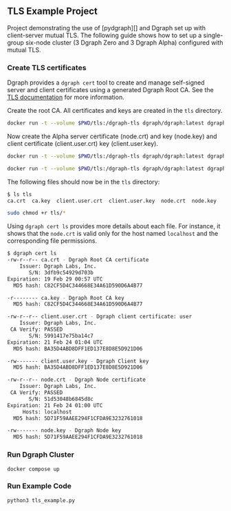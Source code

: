 ## TLS Example Project

Project demonstrating the use of [pydgraph][] and Dgraph set up with client-server
mutual TLS. The following guide shows how to set up a single-group six-node
cluster (3 Dgraph Zero and 3 Dgraph Alpha) configured with mutual TLS.

### Create TLS certificates

Dgraph provides a `dgraph cert` tool to create and manage self-signed
server and client certificates using a generated Dgraph Root CA. See the [TLS
documentation](https://docs.dgraph.io/deploy/#tls-configuration) for more
information.

Create the root CA. All certificates and keys are created in the `tls` directory.

```sh
docker run -t --volume $PWD/tls:/dgraph-tls dgraph/dgraph:latest dgraph cert --dir /dgraph-tls
```


Now create the Alpha server certificate (node.crt) and key (node.key) and client
certificate (client.user.crt) key (client.user.key).

```sh
docker run -t --volume $PWD/tls:/dgraph-tls dgraph/dgraph:latest dgraph cert --nodes localhost --dir /dgraph-tls
```

```sh
docker run -t --volume $PWD/tls:/dgraph-tls dgraph/dgraph:latest dgraph cert --client user --dir /dgraph-tls
```

The following files should now be in the `tls` directory:

```sh
$ ls tls
ca.crt  ca.key  client.user.crt  client.user.key  node.crt  node.key
```

```sh
sudo chmod +r tls/*
```

Using `dgraph cert ls` provides more details about each file. For instance, it
shows that the `node.crt` is valid only for the host named `localhost` and the
corresponding file permissions.

```sh
$ dgraph cert ls
-rw-r--r-- ca.crt - Dgraph Root CA certificate
    Issuer: Dgraph Labs, Inc.
       S/N: 3dfb9c54929d703b
Expiration: 19 Feb 29 00:57 UTC
  MD5 hash: C82CF5D4C344668E34A61D590D6A4B77

-r-------- ca.key - Dgraph Root CA key
  MD5 hash: C82CF5D4C344668E34A61D590D6A4B77

-rw-r--r-- client.user.crt - Dgraph client certificate: user
    Issuer: Dgraph Labs, Inc.
 CA Verify: PASSED
       S/N: 5991417e75ba14c7
Expiration: 21 Feb 24 01:04 UTC
  MD5 hash: BA35D4ABD8DFF1ED137E8D8E5D921D06

-rw------- client.user.key - Dgraph Client key
  MD5 hash: BA35D4ABD8DFF1ED137E8D8E5D921D06

-rw-r--r-- node.crt - Dgraph Node certificate
    Issuer: Dgraph Labs, Inc.
 CA Verify: PASSED
       S/N: 51d53048b6845d8c
Expiration: 21 Feb 24 01:00 UTC
     Hosts: localhost
  MD5 hash: 5D71F59AAEE294F1CFDA9E3232761018

-rw------- node.key - Dgraph Node key
  MD5 hash: 5D71F59AAEE294F1CFDA9E3232761018
```

### Run Dgraph Cluster
```
docker compose up
```

### Run Example Code
```
python3 tls_example.py
```
